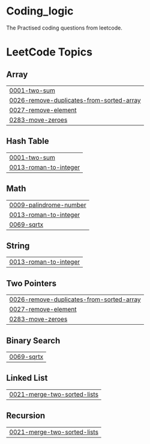 # Coding_logic
The Practised coding questions from leetcode.

<!---LeetCode Topics Start-->
# LeetCode Topics
## Array
|  |
| ------- |
| [0001-two-sum](https://github.com/LikhithGowdaHN/Coding_logic/tree/master/0001-two-sum) |
| [0026-remove-duplicates-from-sorted-array](https://github.com/LikhithGowdaHN/Coding_logic/tree/master/0026-remove-duplicates-from-sorted-array) |
| [0027-remove-element](https://github.com/LikhithGowdaHN/Coding_logic/tree/master/0027-remove-element) |
| [0283-move-zeroes](https://github.com/LikhithGowdaHN/Coding_logic/tree/master/0283-move-zeroes) |
## Hash Table
|  |
| ------- |
| [0001-two-sum](https://github.com/LikhithGowdaHN/Coding_logic/tree/master/0001-two-sum) |
| [0013-roman-to-integer](https://github.com/LikhithGowdaHN/Coding_logic/tree/master/0013-roman-to-integer) |
## Math
|  |
| ------- |
| [0009-palindrome-number](https://github.com/LikhithGowdaHN/Coding_logic/tree/master/0009-palindrome-number) |
| [0013-roman-to-integer](https://github.com/LikhithGowdaHN/Coding_logic/tree/master/0013-roman-to-integer) |
| [0069-sqrtx](https://github.com/LikhithGowdaHN/Coding_logic/tree/master/0069-sqrtx) |
## String
|  |
| ------- |
| [0013-roman-to-integer](https://github.com/LikhithGowdaHN/Coding_logic/tree/master/0013-roman-to-integer) |
## Two Pointers
|  |
| ------- |
| [0026-remove-duplicates-from-sorted-array](https://github.com/LikhithGowdaHN/Coding_logic/tree/master/0026-remove-duplicates-from-sorted-array) |
| [0027-remove-element](https://github.com/LikhithGowdaHN/Coding_logic/tree/master/0027-remove-element) |
| [0283-move-zeroes](https://github.com/LikhithGowdaHN/Coding_logic/tree/master/0283-move-zeroes) |
## Binary Search
|  |
| ------- |
| [0069-sqrtx](https://github.com/LikhithGowdaHN/Coding_logic/tree/master/0069-sqrtx) |
## Linked List
|  |
| ------- |
| [0021-merge-two-sorted-lists](https://github.com/LikhithGowdaHN/Coding_logic/tree/master/0021-merge-two-sorted-lists) |
## Recursion
|  |
| ------- |
| [0021-merge-two-sorted-lists](https://github.com/LikhithGowdaHN/Coding_logic/tree/master/0021-merge-two-sorted-lists) |
<!---LeetCode Topics End-->